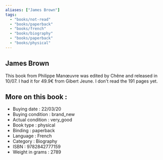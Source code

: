 ```yaml
---
aliases: ["James Brown"] 
tags: 
  - "books/not-read" 
  - "books/paperback" 
  - "books/french"
  - "books/biography"
  - "books/paperback"
  - "books/physical"
---
```



## James Brown
This book from Philippe Manœuvre  was edited by Chêne  and released in 10/07. I had it for 49.9€ from Gibert Jeune. I don't read the 191 pages yet.

## More on this book :
- Buying date : 22/03/20
- Buying condition : brand_new
- Actual condition : very_good
- Book type : physical
- Binding : paperback
- Language : French
- Category : Biography
- ISBN : 9782842777159
- Weight in grams : 2789

